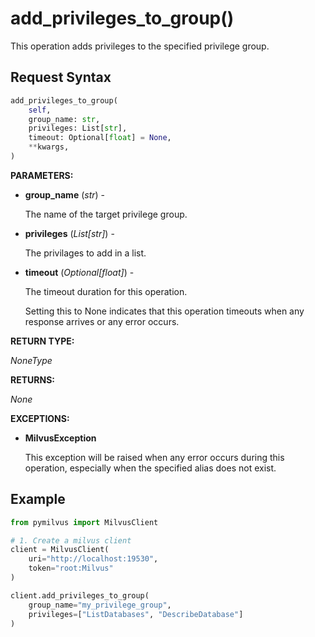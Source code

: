 # add_privileges_to_group()

This operation adds privileges to the specified privilege group.

## Request Syntax

```python
add_privileges_to_group(
    self,
    group_name: str,
    privileges: List[str],
    timeout: Optional[float] = None,
    **kwargs,
)
```

**PARAMETERS:**

- **group_name** (*str*) -

    The name of the target privilege group.

- **privileges** (*List[str]*) -

    The privilages to add in a list.

- **timeout** (*Optional[float]*) - 

    The timeout duration for this operation.

    Setting this to None indicates that this operation timeouts when any response arrives or any error occurs.

**RETURN TYPE:**

*NoneType*

**RETURNS:**

*None*

**EXCEPTIONS:**

- **MilvusException**

    This exception will be raised when any error occurs during this operation, especially when the specified alias does not exist.

## Example

```python
from pymilvus import MilvusClient

# 1. Create a milvus client
client = MilvusClient(
    uri="http://localhost:19530",
    token="root:Milvus"
)

client.add_privileges_to_group(
    group_name="my_privilege_group",
    privileges=["ListDatabases", "DescribeDatabase"]
)
```

